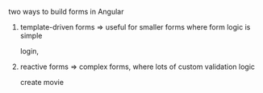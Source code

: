 

two ways to build forms in Angular

1. template-driven forms => useful for smaller forms where form logic is simple

   login, 

2. reactive forms => complex forms, where lots of custom validation logic

   create movie